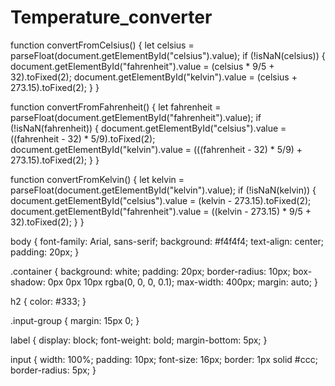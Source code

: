 # Temperature_converter
function convertFromCelsius() {
    let celsius = parseFloat(document.getElementById("celsius").value);
    if (!isNaN(celsius)) {
        document.getElementById("fahrenheit").value = (celsius * 9/5 + 32).toFixed(2);
        document.getElementById("kelvin").value = (celsius + 273.15).toFixed(2);
    }
}

function convertFromFahrenheit() {
    let fahrenheit = parseFloat(document.getElementById("fahrenheit").value);
    if (!isNaN(fahrenheit)) {
        document.getElementById("celsius").value = ((fahrenheit - 32) * 5/9).toFixed(2);
        document.getElementById("kelvin").value = (((fahrenheit - 32) * 5/9) + 273.15).toFixed(2);
    }
}

function convertFromKelvin() {
    let kelvin = parseFloat(document.getElementById("kelvin").value);
    if (!isNaN(kelvin)) {
        document.getElementById("celsius").value = (kelvin - 273.15).toFixed(2);
        document.getElementById("fahrenheit").value = ((kelvin - 273.15) * 9/5 + 32).toFixed(2);
    }
}

body {
    font-family: Arial, sans-serif;
    background: #f4f4f4;
    text-align: center;
    padding: 20px;
}

.container {
    background: white;
    padding: 20px;
    border-radius: 10px;
    box-shadow: 0px 0px 10px rgba(0, 0, 0, 0.1);
    max-width: 400px;
    margin: auto;
}

h2 {
    color: #333;
}

.input-group {
    margin: 15px 0;
}

label {
    display: block;
    font-weight: bold;
    margin-bottom: 5px;
}

input {
    width: 100%;
    padding: 10px;
    font-size: 16px;
    border: 1px solid #ccc;
    border-radius: 5px;
}
